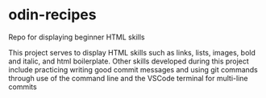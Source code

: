 # odin-recipes
Repo for displaying beginner HTML skills 

This project serves to display HTML skills such as links, lists, images, bold and italic, and html boilerplate. Other skills
developed during this project include practicing writing good commit messages and using git commands through use of the command line 
and the VSCode terminal for multi-line commits
